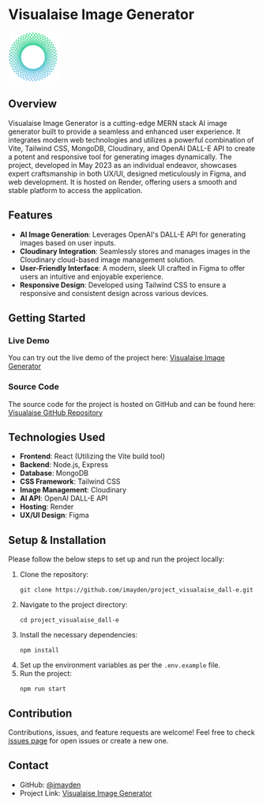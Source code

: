 # Visualaise Image Generator

<img src="client/public/logo.svg" alt="Visualaise Logo" width="100" height="100"/>


## Overview

Visualaise Image Generator is a cutting-edge MERN stack AI image generator built to provide a seamless and enhanced user experience. It integrates modern web technologies and utilizes a powerful combination of Vite, Tailwind CSS, MongoDB, Cloudinary, and OpenAI DALL-E API to create a potent and responsive tool for generating images dynamically. The project, developed in May 2023 as an individual endeavor, showcases expert craftsmanship in both UX/UI, designed meticulously in Figma, and web development. It is hosted on Render, offering users a smooth and stable platform to access the application.

## Features

* **AI Image Generation**: Leverages OpenAI's DALL-E API for generating images based on user inputs.
* **Cloudinary Integration**: Seamlessly stores and manages images in the Cloudinary cloud-based image management solution.
* **User-Friendly Interface**: A modern, sleek UI crafted in Figma to offer users an intuitive and enjoyable experience.
* **Responsive Design**: Developed using Tailwind CSS to ensure a responsive and consistent design across various devices.

## Getting Started

### Live Demo

You can try out the live demo of the project here: [Visualaise Image Generator](https://imayden.github.io/visualaise/)

### Source Code

The source code for the project is hosted on GitHub and can be found here: [Visualaise GitHub Repository](https://github.com/imayden/project_visualaise_dall-e)

## Technologies Used

* **Frontend**: React (Utilizing the Vite build tool)
* **Backend**: Node.js, Express
* **Database**: MongoDB
* **CSS Framework**: Tailwind CSS
* **Image Management**: Cloudinary
* **AI API**: OpenAI DALL-E API
* **Hosting**: Render
* **UX/UI Design**: Figma

## Setup & Installation

Please follow the below steps to set up and run the project locally:

1. Clone the repository:
    ```
    git clone https://github.com/imayden/project_visualaise_dall-e.git
    ```
2. Navigate to the project directory:
    ```
    cd project_visualaise_dall-e
    ```
3. Install the necessary dependencies:
    ```
    npm install
    ```
4. Set up the environment variables as per the `.env.example` file.
5. Run the project:
    ```
    npm run start
    ```
## Contribution

Contributions, issues, and feature requests are welcome! Feel free to check [issues page](https://github.com/imayden/project_visualaise_dall-e/issues) for open issues or create a new one.

## Contact

- GitHub: [@imayden](https://github.com/imayden)
- Project Link: [Visualaise Image Generator](https://imayden.github.io/visualaise/)




